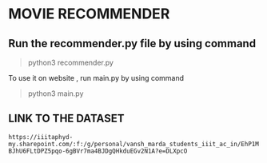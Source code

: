 
# MOVIE RECOMMENDER

## Run the recommender.py file by using command
> python3 recommender.py

To use it on website , run main.py by using command
> python3 main.py

## LINK TO THE DATASET 

`https://iiitaphyd-my.sharepoint.com/:f:/g/personal/vansh_marda_students_iiit_ac_in/EhP1MBJhU6FLtDPZ5pqo-6gBVr7ma4BJDgQHkduEGv2N1A?e=DLXpcO`
